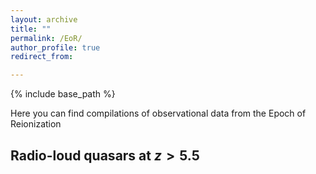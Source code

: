 ```yaml
---
layout: archive
title: ""
permalink: /EoR/
author_profile: true
redirect_from:

---
```


{% include base_path %}

Here you can find compilations of observational data from the Epoch of Reionization

## Radio-loud quasars at $z>5.5$

